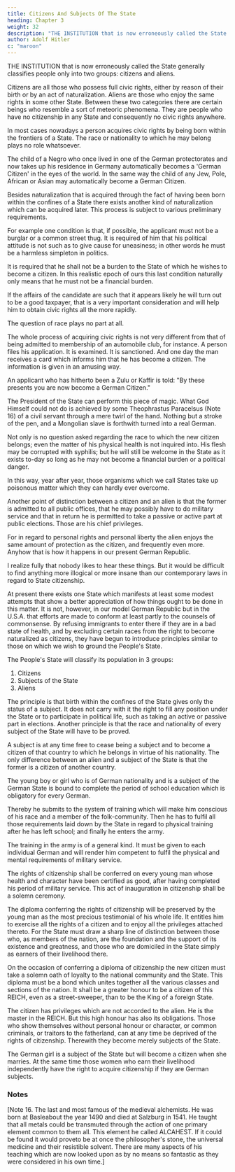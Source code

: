 ```yaml
---
title: Citizens And Subjects Of The State
heading: Chapter 3
weight: 32
description: "THE INSTITUTION that is now erroneously called the State generally classifies people only into two groups: citizens and aliens"
author: Adolf Hitler
c: "maroon"
---
```




THE INSTITUTION that is now erroneously called the State generally classifies people only into two groups: citizens and aliens. 

Citizens are all those who possess full civic rights, either by reason of their birth or by an act of naturalization. Aliens are those who enjoy the same rights in some other State. Between these two categories there are certain beings who resemble a sort of meteoric phenomena. They are people who have no citizenship in any State and consequently no civic rights anywhere.

In most cases nowadays a person acquires civic rights by being born within the frontiers of a State. The race or nationality to which he may belong plays no role whatsoever. 

The child of a Negro who once lived in one of the German protectorates and now takes up his residence in Germany automatically becomes a 'German Citizen' in the eyes of the world. In the same way the child of any Jew, Pole, African or Asian may automatically
become a German Citizen.

Besides naturalization that is acquired through the fact of having been born within the confines of a State there exists another kind of naturalization which can be acquired later. This process is subject to various preliminary requirements. 

For example one condition is that, if possible, the applicant must not be a burglar or a common street thug. It is required of him that his political attitude is not such as to give cause for uneasiness; in other words he must be a harmless simpleton in politics. 

It is required that he shall not be a burden to the State of which he wishes to become a citizen. In this realistic epoch of ours this last condition naturally only means that he must not be a financial burden. 

If the affairs of the candidate are such that it appears likely he will turn out to be a good taxpayer, that is a very important consideration and will help him to obtain civic rights all the more rapidly.

The question of race plays no part at all.

The whole process of acquiring civic rights is not very different from that of being admitted to membership of an automobile club, for instance. A person files his application. It is examined. It is sanctioned. And one day the man receives a card which informs him that he has become a citizen. The information is given in an amusing way. 

An applicant who has hitherto been a Zulu or Kaffir is told: "By these presents you are now become a German Citizen."

The President of the State can perform this piece of magic. What God Himself could not do is achieved by some Theophrastus Paracelsus (Note 16) of a civil servant through a mere twirl of the hand. Nothing but a stroke of the pen, and a Mongolian slave is
forthwith turned into a real German. 

Not only is no question asked regarding the race to which the new citizen belongs; even the matter of his physical health is not inquired
into. His flesh may be corrupted with syphilis; but he will still be welcome in the State as it exists to-day so long as he may not become a financial burden or a political danger.

In this way, year after year, those organisms which we call States take up poisonous matter which they can hardly ever overcome.

Another point of distinction between a citizen and an alien is that the former is admitted to all public offices, that he may possibly have to do military service and that in return he is permitted to take a passive or active part at public elections. Those are his
chief privileges. 

For in regard to personal rights and personal liberty the alien enjoys the same amount of protection as the citizen, and frequently even more. Anyhow that is how it happens in our present German Republic.

I realize fully that nobody likes to hear these things. But it would be difficult to find anything more illogical or more insane than our contemporary laws in regard to State citizenship.

At present there exists one State which manifests at least some modest attempts that show a better appreciation of how things ought to be done in this matter. It is not, however, in our model German Republic but in the U.S.A. that efforts are made to conform at least partly to the counsels of commonsense. By refusing immigrants to enter there if they are in a bad state of health, and by excluding certain races from the
right to become naturalized as citizens, they have begun to introduce principles similar
to those on which we wish to ground the People's State.

The People's State will classify its population in 3 groups:

1. Citizens
2. Subjects of the State
3. Aliens


The principle is that birth within the confines of the State gives only the status of a subject. It does not carry with it the right to fill any position under the State or to participate in political life, such as taking an active or passive part in elections. Another principle is that the race and nationality of every subject of the State will have to be proved.

A subject is at any time free to cease being a subject and to become a citizen of that country to which he belongs in virtue of his nationality. The only difference between an alien and a subject of the State is that the former is a citizen of another country.

The young boy or girl who is of German nationality and is a subject of the German State is bound to complete the period of school education which is obligatory for every German. 

Thereby he submits to the system of training which will make him conscious of his race and a member of the folk-community. Then he has to fulfil all those requirements laid down by the State in regard to physical training after he has left school; and finally he enters the army. 

The training in the army is of a general kind. It must be given to each individual German and will render him competent to fulfil the physical and mental requirements of military service. 
 
The rights of citizenship shall be conferred on every young man whose health and character have been certified as good, after having completed his period of military service. This act of inauguration in citizenship shall be a solemn ceremony.

The diploma conferring the rights of citizenship will be preserved by the young man as the most precious testimonial of his whole life. It entitles him to exercise all the rights of a citizen and to enjoy all the privileges attached thereto. For the State must draw a sharp line of distinction between those who, as members of the nation, are the foundation and the support of its existence and greatness, and those who are domiciled in the State simply as earners of their livelihood there.

On the occasion of conferring a diploma of citizenship the new citizen must take a solemn oath of loyalty to the national community and the State. This diploma must be a bond which unites together all the various classes and sections of the nation. It shall be a greater honour to be a citizen of this REICH, even as a street-sweeper, than to be the King of a foreign State.

The citizen has privileges which are not accorded to the alien. He is the master in the REICH. But this high honour has also its obligations. Those who show themselves without personal honour or character, or common criminals, or traitors to the fatherland, can at any time be deprived of the rights of citizenship. Therewith they become merely subjects of the State. 

The German girl is a subject of the State but will become a citizen when she marries. At the same time those women who earn their livelihood independently have the right to acquire citizenship if they are German subjects. 

### Notes

[Note 16. The last and most famous of the medieval alchemists. He was born at Basleabout the year 1490 and died at Salzburg in 1541. He taught that all metals could be transmuted through the action of one primary element common to them all. This element he called ALCAHEST. If it could be found it would proveto be at once the philosopher's stone, the universal medicine and their resistible solvent. There are many aspects of his teaching which are now looked upon as by no means so fantastic as they were considered in his own time.] 
